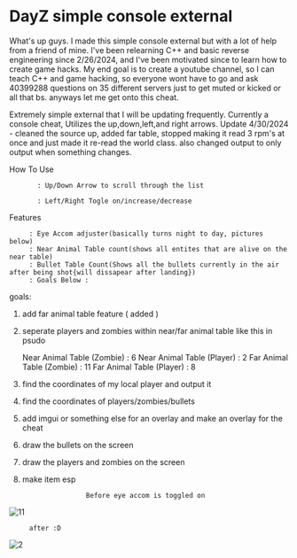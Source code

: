 # DayZ simple console external  
What's up guys. I made this simple console external but with a lot of help from a friend of mine. I've been relearning C++ and basic reverse engineering since 2/26/2024, and I've been motivated since to learn how to create game hacks. My end goal is to create a youtube channel, so I can teach C++ and game hacking, so everyone wont have to go and ask 40399288 questions on 35 different servers just to get muted or kicked or all that bs. anyways let me get onto this cheat.

Extremely simple external that I will be updating frequently. Currently a console cheat, Utilizes the up,down,left,and right arrows.
Update 4/30/2024 - cleaned the source up, added far table, stopped making it read 3 rpm's at once and just made it re-read the world class. also changed output to only output when something changes.

How To Use

           : Up/Down Arrow to scroll through the list

           : Left/Right Togle on/increase/decrease

Features     
  
         : Eye Accom adjuster(basically turns night to day, pictures below)
         : Near Animal Table count(shows all entites that are alive on the near table)
         : Bullet Table Count(Shows all the bullets currently in the air after being shot{will dissapear after landing})
         : Goals Below : 
goals:
1. add far animal table feature ( added )
2. seperate players and zombies within near/far animal table like this in psudo

	Near Animal Table (Zombie)	: 6
	Near Animal Table (Player)	: 2
	Far Animal Table (Zombie)	: 11
	Far Animal Table (Player)	: 8
3. find the coordinates of my local player and output it
4. find the coordinates of players/zombies/bullets
5. add imgui or something else for an overlay and make an overlay for the cheat
6. draw the bullets on the screen
7. draw the players and zombies on the screen
8. make item esp
   
                       Before eye accom is toggled on
![11](https://github.com/PointerToObject/DayZSimpleExternal/assets/164882065/a8828f37-2166-4590-9969-87df8524f120)

         after :D
![2](https://github.com/PointerToObject/DayZSimpleExternal/assets/164882065/df9413ad-9a80-48da-bcb6-630b02516db3)
